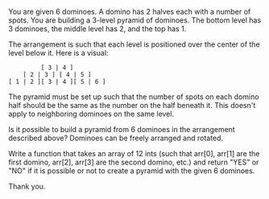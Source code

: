 You are given 6 dominoes. A domino has 2 halves each with a number of spots. You are building a 3-level pyramid of dominoes. The bottom level has 3 dominoes, the middle level has 2, and the top has 1.

The arrangement is such that each level is positioned over the center of the level below it. Here is a visual:

```
         [ 3 | 4 ]
    [ 2 | 3 ] [ 4 | 5 ]
[ 1 | 2 ][ 3 | 4 ][ 5 | 6 ]
```

The pyramid must be set up such that the number of spots on each domino half should be the same as the number on the half beneath it. This doesn't apply to neighboring dominoes on the same level.

Is it possible to build a pyramid from 6 dominoes in the arrangement described above? Dominoes can be freely arranged and rotated.

Write a function that takes an array of 12 ints (such that arr[0], arr[1] are the first domino, arr[2], arr[3] are the second domino, etc.) and return "YES" or "NO" if it is possible or not to create a pyramid with the given 6 dominoes.

Thank you.
